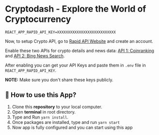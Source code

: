 # Cryptodash - Explore the World of Cryptocurrency



```
REACT_APP_RAPID_API_KEY=XXXXXXXXXXXXXXXXXXXXXXXXXXX
```

 Now, to setup Crypto API, go to [Rapid API Website](https://rapidapi.com/) and create an account.

 Enable these two APIs for crypto details and news data: [API 1: Coinranking](https://rapidapi.com/Coinranking/api/coinranking1/) and [API 2: Bing News Search](https://rapidapi.com/microsoft-azure-org-microsoft-cognitive-services/api/bing-news-search1/).

 After enabling you can get your API Keys and paste them in `.env` file in `REACT_APP_RAPID_API_KEY`.

**NOTE:** Make sure you don't share these keys publicly.

## 📌 How to use this App?

1. Clone this **repository** to your local computer.
2. Open **terminal** in root directory.
3. Type and Run `yarn install`.
4. Once packages are installed, type and run `yarn start`
5. Now app is fully configured and you can start using this app 

